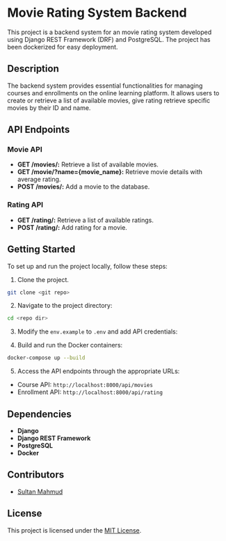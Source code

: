 # Movie Rating System Backend
This project is a backend system for an movie rating system developed using Django REST Framework (DRF) and PostgreSQL. The project has been dockerized for easy deployment.

## Description 
The backend system provides essential functionalities for managing courses and enrollments on the online learning platform. It allows users to create or retrieve a list of available movies, give rating retrieve specific movies by their ID and name.

## API Endpoints

### Movie API
- **GET /movies/:** Retrieve a list of available movies.
- **GET /movie/?name={movie_name}:** Retrieve movie details with average rating.
- **POST /movies/:** Add a movie to the database.

### Rating API
- **GET /rating/:** Retrieve a list of available ratings.
- **POST /rating/:** Add rating for a movie.

## Getting Started

To set up and run the project locally, follow these steps:

1. Clone the project.
```bash
git clone <git repo>
``` 
2. Navigate to the project directory:
```bash
cd <repo dir>
```
3. Modify the `env.example` to `.env` and add API credentials:

4. Build and run the Docker containers:

```bash
docker-compose up --build
```
5. Access the API endpoints through the appropriate URLs:

- Course API: `http://localhost:8000/api/movies`
- Enrollment API: `http://localhost:8000/api/rating`

## Dependencies
- **Django**
- **Django REST Framework**
- **PostgreSQL**
- **Docker**

## Contributors
- [Sultan Mahmud](https://github.com/kaziiriad)

## License
This project is licensed under the [MIT License](https://opensource.org/license/mit).

